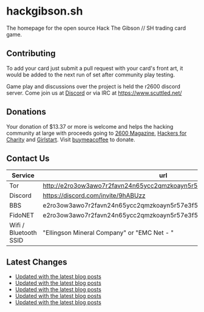 # hackgibson.sh
The homepage for the open source Hack The Gibson // SH trading card game.


## Contributing

To add your card just submit a pull request with your card's front art, it would be added to the next run of set after community play testing.

Game play and discussions over the project is held the r2600 discord server. Come join us at [Discord](https://discord.com/invite/9hABUzz) or via IRC at https://www.scuttled.net/


## Donations

Your donation of $13.37 or more is welcome and helps the hacking community at large with proceeds going to [2600 Magazine](https://2600.com/), [Hackers for Charity](https://hackersforcharity.org) and [Girlstart](https://girlstart.org).  Visit [buymeacoffee](https://www.buymeacoffee.com/hackgibson.sh) to donate.


## Contact Us

Service | url
-|-
Tor | http://e2ro3ow3awo7r2favn24n65ycc2qmzkoayn5r57e3f56nvjwdcgg32ad.onion
Discord | https://discord.com/invite/9hABUzz
BBS | e2ro3ow3awo7r2favn24n65ycc2qmzkoayn5r57e3f56nvjwdcgg32ad.onion:23
FidoNET | e2ro3ow3awo7r2favn24n65ycc2qmzkoayn5r57e3f56nvjwdcgg32ad.onion:24554
Wifi / Bluetooth SSID | "Ellingson Mineral Company" or "EMC Net - <fidonet address>"

## Latest Changes
<!-- BLOG-POST-LIST:START -->
- [Updated with the latest blog posts](https://github.com/DFW2600/hackgibson.sh/commit/038cefdb4454a511399081e0820fde71f1f4bce0)
- [Updated with the latest blog posts](https://github.com/DFW2600/hackgibson.sh/commit/87ee183858772221ee9e0c9f10d9ee6ca6beafe8)
- [Updated with the latest blog posts](https://github.com/DFW2600/hackgibson.sh/commit/c4d9f371ac5fc7703f66e37edd4f165d31b044b0)
- [Updated with the latest blog posts](https://github.com/DFW2600/hackgibson.sh/commit/f417a4fe5658d4d46f073075f3401cf33c789ad6)
- [Updated with the latest blog posts](https://github.com/DFW2600/hackgibson.sh/commit/d2c6db42591669c7913a1452fd4b967207e5f48a)
<!-- BLOG-POST-LIST:END -->
